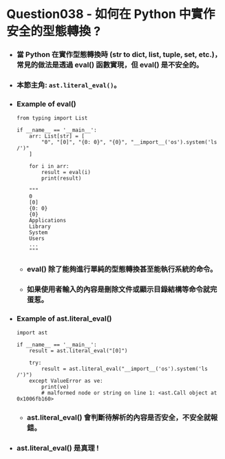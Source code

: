Question038 - 如何在 Python 中實作安全的型態轉換 ?
=====
* ### 當 Python 在實作型態轉換時 (str to dict, list, tuple, set, etc.)，常見的做法是透過 eval() 函數實現，但 eval() 是不安全的。
* ### 本節主角: ```ast.literal_eval()```。
* ### Example of eval()
    ```
    from typing import List

    if __name__ == '__main__':
        arr: List[str] = [
            "0", "[0]", "{0: 0}", "{0}", "__import__('os').system('ls /')"
        ]

        for i in arr:
            result = eval(i)
            print(result)

        """
        0
        [0]
        {0: 0}
        {0}
        Applications
        Library
        System
        Users
        ...
        """
    ```
    * ### eval() 除了能夠進行單純的型態轉換甚至能執行系統的命令。
    * ### 如果使用者輸入的內容是刪除文件或顯示目錄結構等命令就完蛋惹。
* ### Example of ast.literal_eval()
    ```
    import ast

    if __name__ == '__main__':
        result = ast.literal_eval("[0]")

        try:
            result = ast.literal_eval("__import__('os').system('ls /')")
        except ValueError as ve:
            print(ve)
            # malformed node or string on line 1: <ast.Call object at 0x1006fb160>
    ```
    * ### ast.literal_eval() 會判斷待解析的內容是否安全，不安全就報錯。
* ### ast.literal_eval() 是真理 !
<br />
